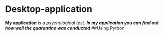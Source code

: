 # Desktop-application
**My application** *is a psychological test.*
***In my application you can find out how well the quarantine was conducted***
##Using Python

